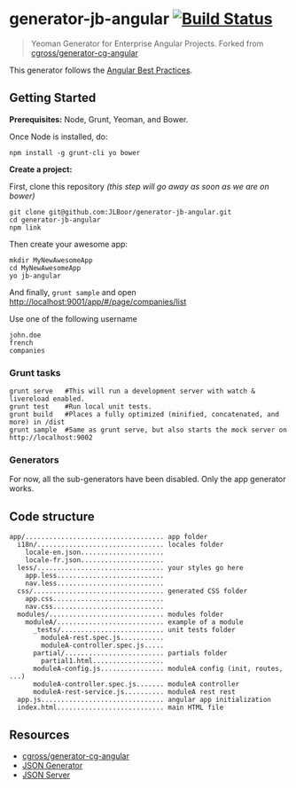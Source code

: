 # generator-jb-angular [![Build Status](https://travis-ci.org/JLBoor/generator-jb-angular.svg)](https://travis-ci.org/JLBoor/generator-jb-angular)

>Yeoman Generator for Enterprise Angular Projects. Forked from [cgross/generator-cg-angular](https://github.com/cgross/generator-cg-angular)

This generator follows the [Angular Best Practices](http://jlboor.github.io/angularjs/angular-best-practices-introduction/).


## Getting Started

**Prerequisites:** Node, Grunt, Yeoman, and Bower.

Once Node is installed, do:

    npm install -g grunt-cli yo bower


**Create a project:**

First, clone this repository *(this step will go away as soon as we are on bower)*

    git clone git@github.com:JLBoor/generator-jb-angular.git
    cd generator-jb-angular
    npm link

Then create your awesome app:

    mkdir MyNewAwesomeApp
    cd MyNewAwesomeApp
    yo jb-angular

And finally, `grunt sample` and open [http://localhost:9001/app/#/page/companies/list](http://localhost:9001/app/#/page/companies/list)

Use one of the following username

    john.doe
    french
    companies

### Grunt tasks
    grunt serve   #This will run a development server with watch & livereload enabled.
    grunt test    #Run local unit tests.
    grunt build   #Places a fully optimized (minified, concatenated, and more) in /dist
    grunt sample  #Same as grunt serve, but also starts the mock server on http://localhost:9002

### Generators
For now, all the sub-generators have been disabled. Only the app generator works.

## Code structure
    app/................................... app folder
      i18n/................................ locales folder
        locale-en.json.....................
        locale-fr.json.....................
      less/................................ your styles go here
        app.less...........................
        nav.less...........................
      css/................................. generated CSS folder
        app.css............................
        nav.css............................
      modules/............................. modules folder
        moduleA/........................... example of a module
          _tests/.......................... unit tests folder
            moduleA-rest.spec.js...........
            moduleA-controller.spec.js.....
          partial/......................... partials folder
            partial1.html..................
          moduleA-config.js................ moduleA config (init, routes, ...)
          moduleA-controller.spec.js....... moduleA controller
          moduleA-rest-service.js.......... moduleA rest rest
      app.js............................... angular app initialization
      index.html........................... main HTML file

## Resources
- [cgross/generator-cg-angular](https://github.com/cgross/generator-cg-angular)
- [JSON Generator](http://www.json-generator.com/)
- [JSON Server](https://github.com/typicode/json-server)


